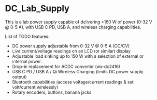 # DC_Lab_Supply
This is a lab power supply capable of delivering >160 W of power (0-32 V @ 0-5 A), with USB C PD, USB A, and wireless charging capabilities.

List of TODO features:
- DC power supply adjustable from 0-32 V @ 0-5 A (CC/CV)
- Live current/voltage readings on an LCD (or similar) display
- Adjustable load sinking up to 150 W with a selection of external or internal power.
- Drop-in replacement for ACDC converter (wx-dc2416)
- USB C PD / USB A / Qi Wireless Charging (limits DC power supply output)
- Bluetooth capabilities (access voltage/current readings & set volt/current wirelessly)
- Rotary encoders, buttons, banana jacks

